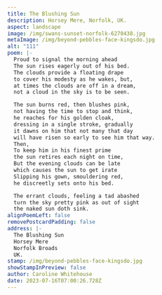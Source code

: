 ```yaml
---
title: The Blushing Sun
description: Horsey Mere, Norfolk, UK.
aspect: landscape
image: /img/swans-sunset-norfolk-6270438.jpg
metaImage: /img/beyond-pebbles-face-kingsdo.jpg
alt: "111"
poem: |-
  Proud to signal the morning ahead 
  The sun rises eagerly out of his bed.
  The clouds provide a floating drape
  to cover his modesty as he wakes, but,
  at times the clouds are off in a dream,
  not a cloud in the sky is to be seen.

  The sun burns red, then blushes pink,
  not having the time to stop and think,
  he reaches for his golden cloak,
  dressing in a single stroke, gradually
  it dawns on him that not many that day 
  will have risen so early to see him that way.
  Then,
  To keep him in his finest prime
  the sun retires each night on time,
  But the evening clouds can be late 
  which causes the sun to get irate 
  Slipping his gown, smouldering red, 
  he discreetly sets onto his bed.

  The errant clouds, feeling a tad abashed
  turn the sky pretty pink as out of sight
  the naked sun doth sink.
alignPoemLeft: false
removePostcardPadding: false
address: |-
  The Blushing Sun
  Horsey Mere
  Norfolk Broads
  UK.
stamp: /img/beyond-pebbles-face-kingsdo.jpg
showStampInPreview: false
author: Caroline Whitehouse
date: 2023-07-16T07:00:26.728Z
---
```


